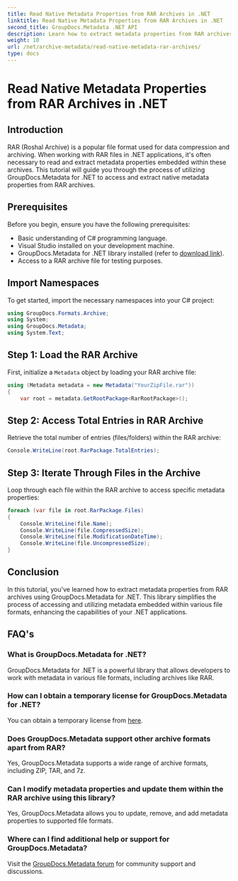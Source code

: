 ```yaml
---
title: Read Native Metadata Properties from RAR Archives in .NET
linktitle: Read Native Metadata Properties from RAR Archives in .NET
second_title: GroupDocs.Metadata .NET API
description: Learn how to extract metadata properties from RAR archives using GroupDocs.Metadata for .NET in C#. Explore file details effortlessly.
weight: 10
url: /net/archive-metadata/read-native-metadata-rar-archives/
type: docs
---
```

# Read Native Metadata Properties from RAR Archives in .NET

## Introduction
RAR (Roshal Archive) is a popular file format used for data compression and archiving. When working with RAR files in .NET applications, it's often necessary to read and extract metadata properties embedded within these archives. This tutorial will guide you through the process of utilizing GroupDocs.Metadata for .NET to access and extract native metadata properties from RAR archives.
## Prerequisites

Before you begin, ensure you have the following prerequisites:
- Basic understanding of C# programming language.
- Visual Studio installed on your development machine.
- GroupDocs.Metadata for .NET library installed (refer to [download link](https://releases.groupdocs.com/metadata/net/)).
- Access to a RAR archive file for testing purposes.

## Import Namespaces
To get started, import the necessary namespaces into your C# project:
```csharp
using GroupDocs.Formats.Archive;
using System;
using GroupDocs.Metadata;
using System.Text;
```

## Step 1: Load the RAR Archive
First, initialize a `Metadata` object by loading your RAR archive file:
```csharp
using (Metadata metadata = new Metadata("YourZipFile.rar"))
{
    var root = metadata.GetRootPackage<RarRootPackage>();
```
## Step 2: Access Total Entries in RAR Archive
Retrieve the total number of entries (files/folders) within the RAR archive:
```csharp
Console.WriteLine(root.RarPackage.TotalEntries);
```
## Step 3: Iterate Through Files in the Archive
Loop through each file within the RAR archive to access specific metadata properties:
```csharp
foreach (var file in root.RarPackage.Files)
{
    Console.WriteLine(file.Name);
    Console.WriteLine(file.CompressedSize);
    Console.WriteLine(file.ModificationDateTime);
    Console.WriteLine(file.UncompressedSize);
}
```

## Conclusion
In this tutorial, you've learned how to extract metadata properties from RAR archives using GroupDocs.Metadata for .NET. This library simplifies the process of accessing and utilizing metadata embedded within various file formats, enhancing the capabilities of your .NET applications.

## FAQ's
### What is GroupDocs.Metadata for .NET?
GroupDocs.Metadata for .NET is a powerful library that allows developers to work with metadata in various file formats, including archives like RAR.
### How can I obtain a temporary license for GroupDocs.Metadata for .NET?
You can obtain a temporary license from [here](https://purchase.groupdocs.com/temporary-license/).
### Does GroupDocs.Metadata support other archive formats apart from RAR?
Yes, GroupDocs.Metadata supports a wide range of archive formats, including ZIP, TAR, and 7z.
### Can I modify metadata properties and update them within the RAR archive using this library?
Yes, GroupDocs.Metadata allows you to update, remove, and add metadata properties to supported file formats.
### Where can I find additional help or support for GroupDocs.Metadata?
Visit the [GroupDocs.Metadata forum](https://forum.groupdocs.com/c/metadata/14) for community support and discussions.
